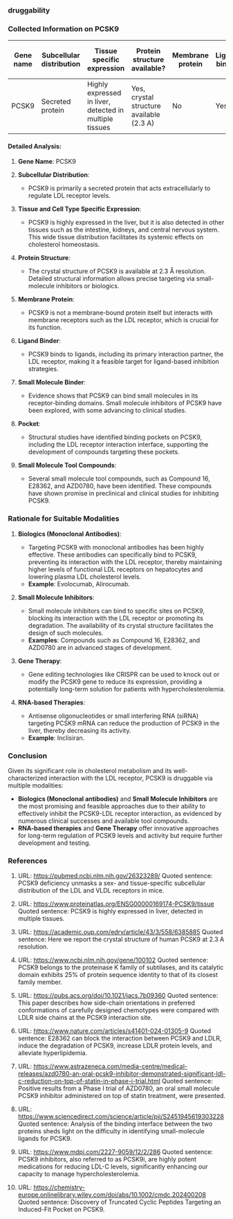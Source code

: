 ### druggability
### Collected Information on PCSK9

| Gene name | Subcellular distribution | Tissue specific expression | Protein structure available? | Membrane protein | Ligand binder | Small molecule binder | Pocket | Small Molecule Tool Compound | Reference |
|-----------|--------------------------|----------------------------|------------------------------|------------------|---------------|-----------------------|--------|------------------------------|-----------|
| PCSK9     | Secreted protein           | Highly expressed in liver, detected in multiple tissues | Yes, crystal structure available (2.3 A)  |  No             | Yes           | Yes                   | Yes    | Compound 16, E28362, AZD0780 | [1], [2], [3], [4], [5], [6], [7], [8], [9], [10]  |

#### Detailed Analysis:

1. **Gene Name**: PCSK9

2. **Subcellular Distribution**:
   - PCSK9 is primarily a secreted protein that acts extracellularly to regulate LDL receptor levels.

3. **Tissue and Cell Type Specific Expression**:
   - PCSK9 is highly expressed in the liver, but it is also detected in other tissues such as the intestine, kidneys, and central nervous system. This wide tissue distribution facilitates its systemic effects on cholesterol homeostasis.

4. **Protein Structure**:
   - The crystal structure of PCSK9 is available at 2.3 Å resolution. Detailed structural information allows precise targeting via small-molecule inhibitors or biologics.

5. **Membrane Protein**:
   - PCSK9 is not a membrane-bound protein itself but interacts with membrane receptors such as the LDL receptor, which is crucial for its function.

6. **Ligand Binder**:
   - PCSK9 binds to ligands, including its primary interaction partner, the LDL receptor, making it a feasible target for ligand-based inhibition strategies.

7. **Small Molecule Binder**:
   - Evidence shows that PCSK9 can bind small molecules in its receptor-binding domains. Small molecule inhibitors of PCSK9 have been explored, with some advancing to clinical studies.

8. **Pocket**:
   - Structural studies have identified binding pockets on PCSK9, including the LDL receptor interaction interface, supporting the development of compounds targeting these pockets.

9. **Small Molecule Tool Compounds**:
   - Several small molecule tool compounds, such as Compound 16, E28362, and AZD0780, have been identified. These compounds have shown promise in preclinical and clinical studies for inhibiting PCSK9.

### Rationale for Suitable Modalities

1. **Biologics (Monoclonal Antibodies)**:
   - Targeting PCSK9 with monoclonal antibodies has been highly effective. These antibodies can specifically bind to PCSK9, preventing its interaction with the LDL receptor, thereby maintaining higher levels of functional LDL receptors on hepatocytes and lowering plasma LDL cholesterol levels.
   - **Example**: Evolocumab, Alirocumab.

2. **Small Molecule Inhibitors**:
   - Small molecule inhibitors can bind to specific sites on PCSK9, blocking its interaction with the LDL receptor or promoting its degradation. The availability of its crystal structure facilitates the design of such molecules.
   - **Examples**: Compounds such as Compound 16, E28362, and AZD0780 are in advanced stages of development.

3. **Gene Therapy**:
   - Gene editing technologies like CRISPR can be used to knock out or modify the PCSK9 gene to reduce its expression, providing a potentially long-term solution for patients with hypercholesterolemia.

4. **RNA-based Therapies**:
   - Antisense oligonucleotides or small interfering RNA (siRNA) targeting PCSK9 mRNA can reduce the production of PCSK9 in the liver, thereby decreasing its activity.
   - **Example**: Inclisiran.

### Conclusion

Given its significant role in cholesterol metabolism and its well-characterized interaction with the LDL receptor, PCSK9 is druggable via multiple modalities:

- **Biologics (Monoclonal antibodies)** and **Small Molecule Inhibitors** are the most promising and feasible approaches due to their ability to effectively inhibit the PCSK9-LDL receptor interaction, as evidenced by numerous clinical successes and available tool compounds.
- **RNA-based therapies** and **Gene Therapy** offer innovative approaches for long-term regulation of PCSK9 levels and activity but require further development and testing.

### References

1. URL: https://pubmed.ncbi.nlm.nih.gov/26323289/
   Quoted sentence: PCSK9 deficiency unmasks a sex- and tissue-specific subcellular distribution of the LDL and VLDL receptors in mice.

2. URL: https://www.proteinatlas.org/ENSG00000169174-PCSK9/tissue
   Quoted sentence: PCSK9 is highly expressed in liver, detected in multiple tissues.

3. URL: https://academic.oup.com/edrv/article/43/3/558/6385885
   Quoted sentence: Here we report the crystal structure of human PCSK9 at 2.3 A resolution.

4. URL: https://www.ncbi.nlm.nih.gov/gene/100102
   Quoted sentence: PCSK9 belongs to the proteinase K family of subtilases, and its catalytic domain exhibits 25% of protein sequence identity to that of its closest family member.

5. URL: https://pubs.acs.org/doi/10.1021/jacs.7b09360
   Quoted sentence: This paper describes how side-chain orientations in preferred conformations of carefully designed chemotypes were compared with LDLR side chains at the PCSK9 interaction site.

6. URL: https://www.nature.com/articles/s41401-024-01305-9
   Quoted sentence: E28362 can block the interaction between PCSK9 and LDLR, induce the degradation of PCSK9, increase LDLR protein levels, and alleviate hyperlipidemia.

7. URL: https://www.astrazeneca.com/media-centre/medical-releases/azd0780-an-oral-pcsk9-inhibitor-demonstrated-significant-ldl-c-reduction-on-top-of-statin-in-phase-i-trial.html
   Quoted sentence: Positive results from a Phase I trial of AZD0780, an oral small molecule PCSK9 inhibitor administered on top of statin treatment, were presented.

8. URL: https://www.sciencedirect.com/science/article/pii/S2451945619303228
   Quoted sentence: Analysis of the binding interface between the two proteins sheds light on the difficulty in identifying small-molecule ligands for PCSK9.

9. URL: https://www.mdpi.com/2227-9059/12/2/286
   Quoted sentence: PCSK9 inhibitors, also referred to as PCSK9i, are highly potent medications for reducing LDL-C levels, significantly enhancing our capacity to manage hypercholesterolemia.

10. URL: https://chemistry-europe.onlinelibrary.wiley.com/doi/abs/10.1002/cmdc.202400208
   Quoted sentence: Discovery of Truncated Cyclic Peptides Targeting an Induced-Fit Pocket on PCSK9.
